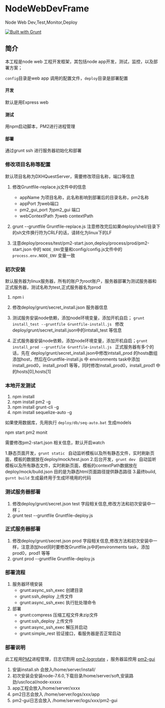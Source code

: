 # NodeWebDevFrame
Node Web Dev,Test,Monitor,Deploy

[![Built with Grunt](https://cdn.gruntjs.com/builtwith.png)](http://gruntjs.com/)


## 简介

本工程是node web 工程开发框架，其包括node app开发，测试，监控，以及部署方案；

`config`目录是web app 调用的配置文件，`deploy`目录是部署配置

#### 开发

  默认是用Express web

#### 测试

  用npm启动脚本，PM2进行进程管理
#### 部署

  通过grunt ssh 进行服务器初始化和部署


### 修改项目名称等配置

默认项目名称为DXHQuestServer，需要修改项目名称，端口等信息

1. 修改Gruntfile-replace.js文件中的信息 
   
   - appName 为项目名称，此名称影响到部署后的目录名称，pm2名称
   - appPort 为web端口
   - pm2_gui_port 为pm2_gui 端口
   - webContextPath 为web contextPath

2. grunt --gruntfile Gruntfile-replace.js  注意修改完后如果deploy/shell/目录下的sh文件换行符为CRLF的话，请转化为linux下的LF

3. 注意deploy/process/test/pm2-start.json,deploy/process/prod/pm2-start.json 中的
`NODE_ENV`变量和config/config.js文件中的`process.env.NODE_ENV` 变量一致


### 初次安装

默认服务器为linux服务器，所有的账户为root账户，服务器部署为测试服务器和正式服务器，测试名称为test,正式服务器名为prod

1. npm i

2. 修改deploy/grunt/secret_install.json 服务器信息

3. 测试服务安装node依赖，添加node环境变量，添加开机自启； `grunt install_test --gruntfile Gruntfile-install.js `
 修改deploy/grunt/secret_install.json中的intstall_test 等信息

4. 正式服务器安装node依赖，添加node环境变量，添加开机自启；`grunt install_prod --gruntfile Gruntfile-install.js `
   正式服务器有多个的话，先在 deploy/grunt/secret_install.json中修改intstall_prod 的hosts数组添加host，然后在Gruntfile-install.js 中 environments  task中添加 install_prod0，install_prod1 等等，同时修改install_prod0，install_prod1 中的hosts[0],hosts[1]

### 本地开发测试
1. npm install
2. npm install pm2 -g
3. npm install grunt-cli -g
4. npm install sequelize-auto -g

如果使用数据库，先用执行 ` deploy/db/seq-auto.bat ` 生成models

npm start
pm2 monit

需要修改pm2-start.json 相关信息，默认开启watch

1.静态页面开发，`grunt static ` 自动监听模板以及所有静态文件，实时刷新页面，模板的数据放在deploy/mock/test.json
2.后台开发，`grunt dev ` 自动监听模板以及所有静态文件，实时刷新页面，模板的contextPath数据放在deploy/mock/build.json 目的是为静态html页面路径提供静态路径
3.最终build, `gurnt build` 生成最终用于生成环境用的代码

### 测试服务器部署

1. 修改deploy/grunt/secret.json test 字段相关信息,修改方法和初次安装中一样；
2. grunt test --gruntfile Gruntfile-deploy.js

### 正式服务器部署

1. 修改deploy/grunt/secret.json prod 字段相关信息,修改方法和初次安装中一样，注意添加host同时要修改Gruntfile.js中的environments task，添加prod0，prod1 等等
2. grunt prod --gruntfile Gruntfile-deploy.js


### 部署流程

1. 服务器环境安装
   - grunt:async_ssh_exec 创建目录
   - grunt:ssh_deploy 上传文件
   - grunt:async_ssh_exec 执行批处理命令
2. 部署
   - grunt:compress 压缩工程文件未zip文件
   - grunt:ssh_deploy 上传文件
   - grunt:async_ssh_exec 解压并启动
   - grunt:simple_rest 验证接口，看服务器是否正常启动

### 部署说明

此工程用[PM2](https://github.com/Unitech/pm2)进程管理，日志切割用 [pm2-logrotate](https://github.com/pm2-hive/pm2-logrotate) ，服务器监控用 [pm2-gui](https://github.com/Tjatse/pm2-gui)

1. 安装install.sh 会放入/home/server/install/
2. 初次安装会安装node-7.6.0,下载目录/home/server/soft,安装路劲/usr/local/node-xxxxx
3. app工程会放入/home/server/xxxx
4. pm2日志会放入 /home/server/logs/xxx/app
5. pm2-gui日志会放入 /home/server/logs/xxx/pm2-gui



